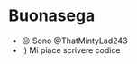 # Buonasega
- 😐 Sono @ThatMintyLad243
- :)  Mi piace scrivere codice

<!---
ThatMintyLad243/ThatMintyLad243 is a ✨ special ✨ repository because its `README.md` (this file) appears on your GitHub profile.
You can click the Preview link to take a look at your changes.
--->
